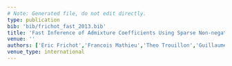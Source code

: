 ```yaml
---
# Note: Generated file, do not edit directly.
type: publication
bib: 'bib/frichot_fast_2013.bib'
title: 'Fast Inference of Admixture Coefficients Using Sparse Non-negative Matrix Factorization Algorithms'
venue: ''
authors: ['Eric Frichot','Francois Mathieu','Theo Trouillon','Guillaume Bouchard','Olivier Francois']
venue_type: international
---
```


